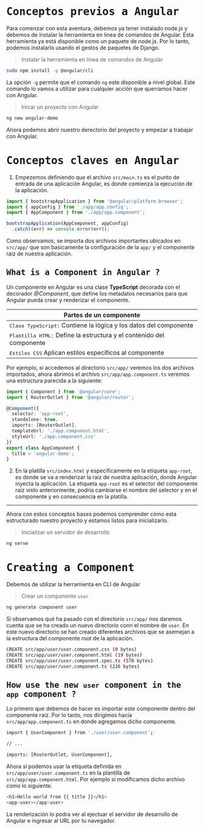 # <samp>Conceptos previos a Angular</samp>
Para comenzar con esta aventura, debemos ya tener instalado node.js y debemos de instalar la herramienta en linea de comandos de Angular. Esta herramienta ya está disponible como un paquete de node.js. Por lo tanto, podemos instalarlo usando el gestos de paquetes de Django.

> Instalar la herramienta en linea de comandos de Angular
```sh
sudo npm install -g @angular/cli
```

La opción `-g` permite que el comando `ng` este disponible a nivel global. Este comando lo vamos a utilizar para cualquier acción que querramos hacer con Angular.

> Inicar un proyecto con Angular
```sh
ng new angular-demo
```
Ahora podemos abrir nuestro derectorio del proyecto y empezar a trabajar con Angular.

# <samp>Conceptos claves en Angular</samp>  
1. Empezemos definiendo que el archivo `src/main.ts` es el punto de entrada de una aplicación Angular, es donde comienza la ejecución de la aplicación.

```typescript
import { bootstrapApplication } from '@angular/platform-browser';
import { appConfig } from './app/app.config';
import { AppComponent } from './app/app.component';

bootstrapApplication(AppComponent, appConfig)
  .catch((err) => console.error(err));
```
Como observamos, se importa dos archivos importantes ubicados en `src/app/` que son basicamente la configuración de la `app/` y el componente raiz de nuestra aplicación. 

## <samp>What is a Component in Angular ?</samp>
Un componente en Angular es una clase **TypeScript** decorada con el decorador *@Component*, que define los metadatos necesarios para que Angular pueda crear y renderizar el componente.

| Partes de un componente                                                           |
|-----------------------------------------------------------------------------------|
| <samp>Clase TypeScript:</samp> Contiene la lógica y los datos del componente      |
| <samp>Plantilla HTML:</samp> Define la estructura y el contenido del componente   |
| <samp>Estilos CSS</samp> Aplican estilos especificos al componente                |

Por ejemplo, si accedemos al directorio `src/app/` veremos los dos archivos importados, ahora abrimos el archivo `src/app/app.component.ts` veremos una estructura parecida a la siguiente:

```typescript
import { Component } from '@angular/core';
import { RouterOutlet } from '@angular/router';

@Component({
  selector: 'app-root',
  standalone: true,
  imports: [RouterOutlet],
  templateUrl: './app.component.html',
  styleUrl: './app.component.css'
})
export class AppComponent {
  title = 'angular-demo';
}
```

2. En la platilla `src/index.html` y especificamente en la etiqueta `app-root`, es donde se va a renderizar la raiz de nuestra aplicación, donde Angular inyecta la aplicación. La etiqueta `app-root` es el selector del componente raíz visto anteriormente, podría cambiarse el nombre del selector y en el componente y en consecuencia en la platilla.

---
Ahora con estos conceptos bases podemos comprender cómo esta estructurado nuestro proyecto y estamos listos para inicializarlo.

> Inicializar un servidor de desarrollo
```sh
ng serve
```

# <samp>Creating a Component</samp>
Debemos de utilizar la herramienta en CLI de Angular

> Crear un componente `user`
```sh
ng generate component user
```

Si observamos qué ha pasado con el directorio `src/app/` nos daremos cuenta que se ha creado un nuevo directorio conn el nombre de `user`. En este nuevo directorio se han creado diferentes archivos que se asemejan a la estructura del componente root de la aplicación.

```sh
CREATE src/app/user/user.component.css (0 bytes)
CREATE src/app/user/user.component.html (19 bytes)
CREATE src/app/user/user.component.spec.ts (578 bytes)
CREATE src/app/user/user.component.ts (226 bytes)
```

## <samp>How use the new `user` component in the `app` component ?</samp>
Lo primero que debemos de hacer es importar este componente dentro del componente raiz. Por lo tanto, nos dirigimos hacia `src/app/app.component.ts` en donde agregamos dicho componente.

```sh
import { UserComponent } from './user/user.component';

// ...

imports: [RouterOutlet, UserComponent],
```

Ahora si podemos usar la etiqueta definida en `src/app/user/user.component.ts` en la plantilla de `src/app/app.component.html`. Por ejemplo si modificamos dicho archivo como lo siguiente.

```sh
<h1>Hello world from {{ title }}</h1>
<app-user></app-user>
```

La renderización lo podra ver al ejectuar el servidor de desarrollo de Angular e ingresar al URL por tu navegador.
